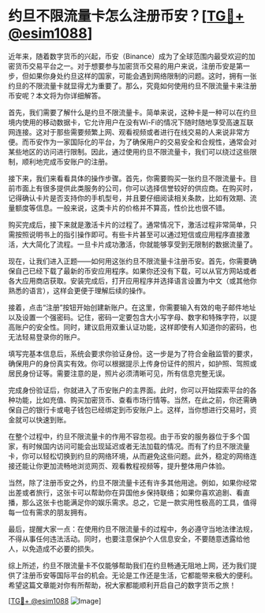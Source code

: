 # 约旦不限流量卡怎么注册币安？[[TG💪+ @esim1088](https://t.me/s/esim1088)]

近年来，随着数字货币的兴起，币安（Binance）成为了全球范围内最受欢迎的加密货币交易平台之一。对于想要参与加密货币交易的用户来说，注册币安是第一步，但如果你身处约旦这样的国家，可能会遇到网络限制的问题。这时，拥有一张约旦的不限流量卡就显得尤为重要了。那么，究竟如何使用约旦不限流量卡来注册币安呢？本文将为你详细解答。

首先，我们需要了解什么是约旦不限流量卡。简单来说，这种卡是一种可以在约旦境内使用的移动数据卡，它允许用户在没有Wi-Fi的情况下随时随地享受高速互联网连接。这对于那些需要频繁上网、观看视频或者进行在线交易的人来说非常方便。而币安作为一家国际化的平台，为了确保用户的交易安全和合规性，通常会对某些地区的访问进行限制。因此，通过使用约旦不限流量卡，我们可以绕过这些限制，顺利地完成币安账户的注册。

接下来，我们来看看具体的操作步骤。首先，你需要购买一张约旦不限流量卡。目前市面上有很多提供此类服务的公司，你可以选择信誉较好的供应商。在购买时，记得确认卡片是否支持你的手机型号，并且要仔细阅读相关条款，比如有效期、流量额度等信息。一般来说，这类卡片的价格并不算高，性价比也很不错。

购买完成后，接下来就是激活卡片的过程了。通常情况下，激活过程非常简单，只需按照说明书上的指引操作即可。有些卡片甚至可以通过短信或应用程序直接激活，大大简化了流程。一旦卡片成功激活，你就能够享受到无限制的数据流量了。

现在，让我们进入正题——如何用这张约旦不限流量卡注册币安。首先，你需要确保自己已经下载了最新的币安应用程序。如果你还没有下载，可以从官方网站或者各大应用商店获取。安装完成后，打开应用程序并选择语言设置为中文（或其他你熟悉的语言），这样会更便于理解后续的操作。

接着，点击“注册”按钮开始创建新账户。在这里，你需要输入有效的电子邮件地址以及设置一个强密码。记住，密码一定要包含大小写字母、数字和特殊字符，以提高账户的安全性。同时，建议启用双重认证功能，这样即使有人知道你的密码，也无法轻易登录你的账户。

填写完基本信息后，系统会要求你验证身份。这一步是为了符合金融监管的要求，确保用户的身份真实有效。你可以根据提示上传身份证件的照片，如护照、驾照或居民身份证等。需要注意的是，照片必须清晰可见，所有信息完整无误。

完成身份验证后，你就进入了币安账户的主界面。此时，你可以开始探索平台的各种功能，比如充值、购买加密货币、查看市场行情等。当然，在此之前，你还需确保自己的银行卡或电子钱包已经绑定到币安账户上。这样，当你想进行交易时，资金就可以快速到账。

在整个过程中，约旦不限流量卡的作用不容忽视。由于币安的服务器位于多个国家，有时候国内访问可能会出现延迟或者无法加载的情况。而有了约旦不限流量卡，你可以轻松切换到约旦的网络环境，从而避免这些问题。此外，稳定的网络连接还能让你更加流畅地浏览网页、观看教程视频等，提升整体用户体验。

当然，除了注册币安之外，约旦不限流量卡还有许多其他用途。例如，如果你经常出差或者旅行，这张卡可以帮助你在异国他乡保持联络；如果你喜欢追剧、看直播，那么这张卡也能满足你的娱乐需求。总之，它是一款实用性极高的工具，值得每一位有需求的朋友拥有。

最后，提醒大家一点：在使用约旦不限流量卡的过程中，务必遵守当地法律法规，不得从事任何违法活动。同时，也要注意保护个人信息安全，不要随意透露给他人，以免造成不必要的损失。

综上所述，约旦不限流量卡不仅能够帮助我们在约旦畅通无阻地上网，还为我们提供了注册币安等国际平台的机会。无论是工作还是生活，它都能带来极大的便利。希望这篇文章能对你有所帮助，祝大家都能顺利开启自己的数字货币之旅！

[[TG💪+ @esim1088](https://t.me/s/esim1088) ![Image](https://i.postimg.cc/4NQfJmqS/Snipaste-2025-05-13-00-14-12.png)]